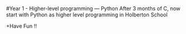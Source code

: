 #Year 1 - Higher-level programming ― Python
After 3 months of C, now start with Python as higher level programming in Holberton School

+Have Fun !!
